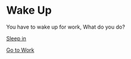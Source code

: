 # Wake Up
You have to wake up for work, What do you do?

[Sleep in](fired.md)

[Go to Work](traffic-light.md)